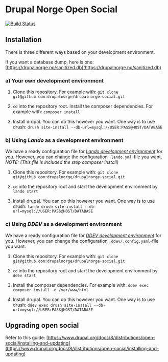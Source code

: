 # Drupal Norge Open Social

[![Build Status](https://travis-ci.org/drupalnorge/drupalnorge-social.svg?branch=master)](https://travis-ci.org/drupalnorge/drupalnorge-social)

## Installation

There is three different ways based on your development environment.

If you want a database dump, here is one: [https://drupalnorge.no/sanitized.db](https://drupalnorge.no/sanitized.db)

### a) Your own development environment

1. Clone this repository. For example with: `git clone git@github.com:drupalnorge/drupalnorge-social.git`

2. `cd` into the repository root. Install the composer dependencies. For example with: `composer install`

3. Install drupal. You can do this however you want. One way is to use drush: `drush site-install --db-url=mysql://USER:PASS@HOST/DATABASE`



### b) Using *Lando* as a development environment

We have a ready configuration file for _[Lando development environment](https://docs.devwithlando.io)_ for you. However, you can change the configuration `.lando.yml`-file you want.
_NOTE: (This file is included the step composer install)_

1. Clone this repository. For example with: `git clone git@github.com:drupalnorge/drupalnorge-social.git`

2. `cd` into the repository root and start the development environment by `lando start`

3. Install drupal. You can do this however you want. One way is to use drush: `lando drush site-install --db-url=mysql://USER:PASS@HOST/DATABASE`



### c) Using *DDEV* as a development environment

We have a ready configuration file for _[DDEV development environment](https://ddev.readthedocs.io)_ for you. However, you can change the configuration `.ddev/.config.yaml`-file you want.

1. Clone this repository. For example with: `git clone git@github.com:drupalnorge/drupalnorge-social.git`

2. `cd` into the repository root and start the development environment by `ddev start`

3. Install the composer dependencies. For example with: `ddev exec composer install -d /var/www/html`

4. Install drupal. You can do this however you want. One way is to use drush: `ddev exec drush site-install --db-url=mysql://USER:PASS@HOST/DATABASE`



## Upgrading open social

Refer to this guide: [https://www.drupal.org/docs/8/distributions/open-social/installing-and-updating](https://www.drupal.org/docs/8/distributions/open-social/installing-and-updating)
